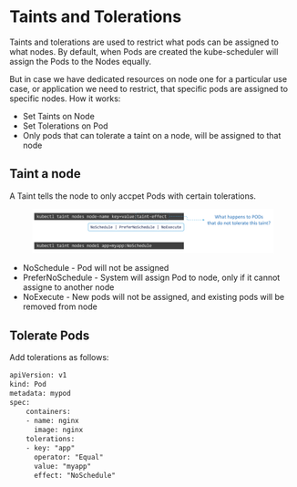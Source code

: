 # Taints and Tolerations

Taints and tolerations are used to restrict what pods can be assigned to what nodes. By default, when Pods are created the kube-scheduler will assign the Pods to the Nodes equally.

But in case we have dedicated resources on node one for a particular use case, or application we need to restrict, that specific pods are assigned to specific nodes. How it works:

* Set Taints on Node
* Set Tolerations on Pod
* Only pods that can tolerate a taint on a node, will be assigned to that node

## Taint a node

A Taint tells the node to only accpet Pods with certain tolerations.

<figure><img src="../../../../.gitbook/assets/Screenshot 2023-06-09 at 14.05.52.png" alt=""><figcaption></figcaption></figure>

* NoSchedule - Pod will not be assigned
* PreferNoSchedule - System will assign Pod to node, only if it cannot assigne to another node
* NoExecute - New pods will not be assigned, and existing pods will be removed from node

## Tolerate Pods

Add tolerations as follows:

```
apiVersion: v1
kind: Pod
metadata: mypod
spec:
    containers:
    - name: nginx
      image: nginx
    tolerations:
    - key: "app"
      operator: "Equal"
      value: "myapp"
      effect: "NoSchedule"
```
